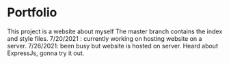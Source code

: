 # Portfolio
This project is a website about myself
The master branch contains the index and style files.
7/20/2021 : currently working on hosting website on a server.
7/26/2021: been busy but website is hosted on server. Heard about ExpressJs, gonna try it out.
